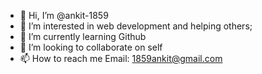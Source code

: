 - 👋 Hi, I’m @ankit-1859
- 👀 I’m interested in web development and helping others;
- 🌱 I’m currently learning Github
- 💞️ I’m looking to collaborate on self
- 📫 How to reach me Email: 1859ankit@gmail.com

<!---
ankit-1859/ankit-1859 is a ✨ special ✨ repository because its `README.md` (this file) appears on your GitHub profile.
You can click the Preview link to take a look at your changes.
--->
